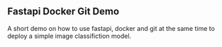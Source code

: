 ## Fastapi Docker Git Demo 

A short demo on how to use fastapi, docker and git at the same time to deploy a simple image classifiction model. 
